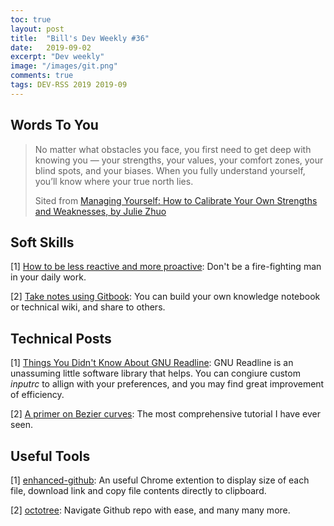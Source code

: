 ```yaml
---
toc: true
layout: post
title:  "Bill's Dev Weekly #36"
date:   2019-09-02
excerpt: "Dev weekly"
image: "/images/git.png"
comments: true
tags: DEV-RSS 2019 2019-09
---
```


## Words To You
>
>No matter what obstacles you face, you first need to get deep with knowing you — your strengths, your values, your comfort zones, your blind spots, and your biases. When you fully understand yourself, you’ll know where your true north lies.
>
>Sited from [Managing Yourself: How to Calibrate Your Own Strengths and Weaknesses, by Julie Zhuo](https://medium.com/better-humans/managing-yourself-how-to-calibrate-your-own-strengths-and-weaknesses-bd5a88f7121f)

## Soft Skills

[1] [How to be less reactive and more proactive](https://medium.dave-bailey.com/how-to-be-less-reactive-and-more-proactive-f09a2675eec9): Don't be a fire-fighting man in your daily work.

[2] [Take notes using Gitbook](https://dev.to/maxwell_dev/how-to-take-notes-on-everything-32fc): You can build your own knowledge notebook or technical wiki, and share to others.

## Technical Posts

[1] [Things You Didn't Know About GNU Readline](https://twobithistory.org/2019/08/22/readline.html): GNU Readline is an unassuming little software library that helps. You can congiure custom *inputrc* to allign with your preferences, and you may find great improvement of efficiency.

[2] [A primer on Bezier curves](https://pomax.github.io/bezierinfo/): The most comprehensive tutorial I have ever seen.

## Useful Tools

[1] [enhanced-github](https://github.com/softvar/enhanced-github/): An useful Chrome extention to display size of each file, download link and copy file contents directly to clipboard.

[2] [octotree](https://www.octotree.io/): Navigate Github repo with ease, and many many more.





